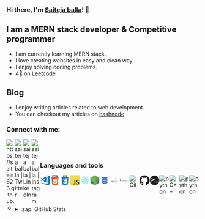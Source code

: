 ### Hi there, I'm [Saiteja balla](https://saiteja623.github.io)! 👋

## I am a MERN stack developer  & Competitive programmer

- I am currently learning MERN stack.
- I love creating  websites in easy and clean way
- I enjoy  solving coding problems.
- 4🌟 on [Leetcode](https://leetcode.com/saiteja0413)



## Blog

- I enjoy writing articles related to web development.
- You can checkout my articles on [hashnode](https://saiteja0413.hashnode.dev)

### Connect with me:

[<img align="left" alt="https://saitejs623.github.io" width="22px" src="https://cdn.iconscout.com/icon/free/png-256/globe-416-444762.png" />](https://saiteja623.github.io)
[<img align="left" alt="saiteja balla | Twitter" width="22px" src="https://raw.githubusercontent.com/jmnote/z-icons/master/svg/twitter.svg" />](https://twitter.com/saiteja0413)
[<img align="left" alt="saiteja balla | LinkedIn" width="22px" src="https://image.flaticon.com/icons/png/512/174/174857.png" />](https://www.linkedin.com/in/saiteja-balla-07a6771b2
)
[<img align="left" alt="saiteja balla | Instagram" width="22px" src="https://image.flaticon.com/icons/png/128/1384/1384063.png" />](https://www.instagram.com/saiteja_balla0713/)

<br />
<br/>


### Languages and tools

<img align="left" alt="Visual Studio Code" width="26px" src="https://raw.githubusercontent.com/github/explore/80688e429a7d4ef2fca1e82350fe8e3517d3494d/topics/visual-studio-code/visual-studio-code.png" />
<img align="left" alt="HTML5" width="26px" src="https://raw.githubusercontent.com/github/explore/80688e429a7d4ef2fca1e82350fe8e3517d3494d/topics/html/html.png" />
<img align="left" alt="CSS3" width="26px" src="https://raw.githubusercontent.com/github/explore/80688e429a7d4ef2fca1e82350fe8e3517d3494d/topics/css/css.png" />
<img align="left" alt="JavaScript" width="26px" src="https://raw.githubusercontent.com/github/explore/80688e429a7d4ef2fca1e82350fe8e3517d3494d/topics/javascript/javascript.png" />
<img align="left" alt="React" width="26px" src="https://raw.githubusercontent.com/github/explore/80688e429a7d4ef2fca1e82350fe8e3517d3494d/topics/react/react.png" />
<img align="left" alt="Node.js" width="26px" src="https://raw.githubusercontent.com/github/explore/80688e429a7d4ef2fca1e82350fe8e3517d3494d/topics/nodejs/nodejs.png" />
<img align="left" alt="SQL" width="26px" src="https://raw.githubusercontent.com/github/explore/80688e429a7d4ef2fca1e82350fe8e3517d3494d/topics/sql/sql.png" />
<img align="left" alt="MySQL" width="26px" src="https://raw.githubusercontent.com/github/explore/80688e429a7d4ef2fca1e82350fe8e3517d3494d/topics/mysql/mysql.png" />

<img align="left" alt="MongoDB" width="26px" src="https://raw.githubusercontent.com/github/explore/80688e429a7d4ef2fca1e82350fe8e3517d3494d/topics/mongodb/mongodb.png" />
<img align="left" alt="Git" width="26px" src="https://raw.githubusercontent.com/jmnote/z-icons/master/svg/git.svg" />
<img align="left" alt="GitHub" width="26px" src="https://raw.githubusercontent.com/github/explore/78df643247d429f6cc873026c0622819ad797942/topics/github/github.png" />
<img align="left" alt="Terminal" width="26px" src="https://raw.githubusercontent.com/github/explore/80688e429a7d4ef2fca1e82350fe8e3517d3494d/topics/terminal/terminal.png" />
<img align="left" alt="python" width="26px" src="https://raw.githubusercontent.com/jmnote/z-icons/master/svg/python.svg" /> 
<img align="left" alt="C++" width="26px" src="https://raw.githubusercontent.com/jmnote/z-icons/master/svg/cpp.svg" />


<img align="left" alt="python" width="26px" src="https://image.flaticon.com/icons/png/128/226/226777.png" />
<img align="left" alt="python" width="26px" src="https://raw.githubusercontent.com/jmnote/z-icons/master/svg/c.svg" />

<br/>
<br/>

<hr>
<br/>
<details>
  <summary>:zap: GitHub Stats</summary>

  <img align="left" alt="codeSTACKr's GitHub Stats" src="https://github-readme-stats.vercel.app/api?username=saiteja623&show_icons=true&hide_border=true&theme=dracula" />

</details>
